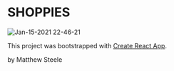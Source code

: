 # SHOPPIES

![Jan-15-2021 22-46-21](https://user-images.githubusercontent.com/68616411/104797540-577c5e00-5784-11eb-9c65-4159618db263.gif)

This project was bootstrapped with [Create React App](https://github.com/facebook/create-react-app).

by Matthew Steele
